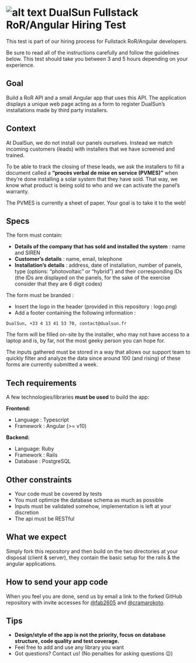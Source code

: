 # ![alt text](logo.png) DualSun Fullstack RoR/Angular Hiring Test

This test is part of our hiring process for Fullstack RoR/Angular developers.

Be sure to read all of the instructions carefully and follow the guidelines below. This test should take you between 3 and 5 hours depending on your experience.

## Goal

Build a RoR API and a small Angular app that uses this API. The application displays a unique web page acting as a form to register DualSun’s installations made by third party installers.

## Context

At DualSun, we do not install our panels ourselves. Instead we match incoming customers (leads) with installers that we have screened and trained.

To be able to track the closing of these leads, we ask the installers to fill a document called a **“procès verbal de mise en service (PVMES)”** when they’re done installing a solar system that they have sold. That way, we know what product is being sold to who and we can activate the panel’s warranty.

The PVMES is currently a sheet of paper. Your goal is to take it to the web!

## Specs

The form must contain:

- **Details of the company that has sold and installed the system** : name and SIREN
- **Customer’s details** : name, email, telephone
- **Installation’s details** : address, date of installation, number of panels, type (options: “photovoltaic” or “hybrid”) and their corresponding IDs (the IDs are displayed on the panels, for the sake of the exercise consider that they are 6 digit codes) 

The form must be branded :
- Insert the logo in the header (provided in this repository : logo.png)
- Add a footer containing the following information :
```
DualSun, +33 4 13 41 53 70, contact@dualsun.fr
```

The form will be filled on-site by the installer, who may not have access to a laptop and is, by far, not the most geeky person you can hope for.

The inputs gathered must be stored in a way that allows our support team to quickly filter and analyze the data since around 100 (and rising) of these forms are currently submitted a week.

## Tech requirements

A few technologies/libraries **must be used** to build the app:

**Frontend:**

- Language : Typescript
- Framework : Angular (>= v10)

**Backend:**

- Language: Ruby
- Framework : Rails
- Database : PostgreSQL

## Other constraints

- Your code must be covered by tests
- You must optimize the database schema as much as possible
- Inputs must be validated somehow, implementation is left at your discretion
- The api must be RESTful

## What we expect

Simply fork this repository and then build on the two directories at your disposal (client & server), they contain the basic setup for the rails & the angular applications.

## How to send your app code

When you feel you are done, send us by email a link to the forked GitHub repository with invite accesses for [@fab2605](https://github.com/fab2605) and [@cramarokoto](https://github.com/cramarokoto).

## Tips

- **Design/style of the app is not the priority, focus on database structure, code quality and test coverage.**
- Feel free to add and use any library you want
- Got questions? Contact us! (No penalties for asking questions 😉)

